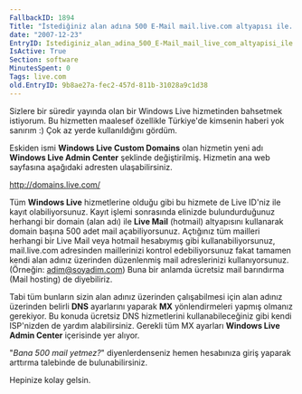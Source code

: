 ```yaml
---
FallbackID: 1894
Title: "İstediğiniz alan adına 500 E-Mail mail.live.com altyapısı ile..."
date: "2007-12-23"
EntryID: Istediginiz_alan_adina_500_E-Mail_mail_live_com_altyapisi_ile
IsActive: True
Section: software
MinutesSpent: 0
Tags: live.com
old.EntryID: 9b8ae27a-fec2-457d-811b-31028a9c1d38
---
```

Sizlere bir süredir yayında olan bir Windows Live hizmetinden bahsetmek
istiyorum. Bu hizmetten maalesef özellikle Türkiye'de kimsenin haberi
yok sanırım :) Çok az yerde kullanıldığını gördüm.

Eskiden ismi **Windows Live Custom Domains** olan hizmetin yeni adı
**Windows Live Admin Center** şeklinde değiştirilmiş. Hizmetin ana web
sayfasına aşağıdaki adresten ulaşabilirsiniz.

<http://domains.live.com/>

Tüm **Windows Live** hizmetlerine olduğu gibi bu hizmete de Live ID'niz
ile kayıt olabiliyorsunuz. Kayıt işlemi sonrasında elinizde
bulundurduğunuz herhangi bir domain (alan adı) ile **Live Mail**
(hotmail) altyapısını kullanarak domain başına 500 adet mail
açabiliyorsunuz. Açtığınız tüm mailleri herhangi bir Live Mail veya
hotmail hesabıymış gibi kullanabiliyorsunuz, mail.live.com adresinden
maillerinizi kontrol edebiliyorsunuz fakat tamamen kendi alan adınız
üzerinden düzenlenmiş mail adreslerinizi kullanıyorsunuz. (Örneğin:
adim@soyadim.com) Buna bir anlamda ücretsiz mail barındırma (Mail
hosting) de diyebiliriz.

Tabi tüm bunların sizin alan adınız üzerinden çalışabilmesi için alan
adınız üzerinden belirli **DNS** ayarlarını yaparak **MX**
yönlendirmeleri yapmış olmanız gerekiyor. Bu konuda ücretsiz DNS
hizmetlerini kullanabileceğiniz gibi kendi ISP'nizden de yardım
alabilirsiniz. Gerekli tüm MX ayarları **Windows Live Admin Center**
içerisinde yer alıyor.

"*Bana 500 mail yetmez?*" diyenlerdenseniz hemen hesabınıza giriş
yaparak arttırma talebinde de bulunabilirsiniz.

Hepinize kolay gelsin.


